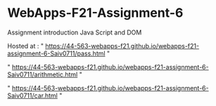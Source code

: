 # WebApps-F21-Assignment-6
Assignment introduction Java Script and DOM

Hosted at : "  https://44-563-webapps-f21.github.io/webapps-f21-assignment-6-Saiv0711/pass.html "

 " https://44-563-webapps-f21.github.io/webapps-f21-assignment-6-Saiv0711/arithmetic.html "

 " https://44-563-webapps-f21.github.io/webapps-f21-assignment-6-Saiv0711/car.html "
